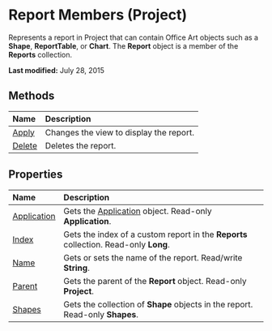 
# Report Members (Project)
Represents a report in Project that can contain Office Art objects such as a  **Shape**,  **ReportTable**, or  **Chart**. The  **Report** object is a member of the **Reports** collection.

 **Last modified:** July 28, 2015


## Methods



|**Name**|**Description**|
|:-----|:-----|
| [Apply](4461da82-5bd6-2d9b-0d39-35875c2cee36.md)|Changes the view to display the report.|
| [Delete](8a6b35c1-8552-b1be-2823-913790825a82.md)|Deletes the report.|

## Properties



|**Name**|**Description**|
|:-----|:-----|
| [Application](9a4edc1d-7a82-8d86-4674-58eade850e2e.md)|Gets the  [Application](8eb91712-7784-a102-38c0-19bb056c27e9.md) object. Read-only **Application**.|
| [Index](3a0ccb0f-443e-ea35-4766-b79f97fef84a.md)|Gets the index of a custom report in the  **Reports** collection. Read-only **Long**.|
| [Name](da13696d-313a-3d78-2f1b-34d5fea4c2a9.md)|Gets or sets the name of the report. Read/write  **String**.|
| [Parent](d72508cc-927f-9f2b-207b-9b4d8b6eebfc.md)|Gets the parent of the  **Report** object. Read-only **Project**.|
| [Shapes](2f62c406-3845-79f8-3d17-e5891c1e23f9.md)|Gets the collection of  **Shape** objects in the report. Read-only **Shapes**.|
